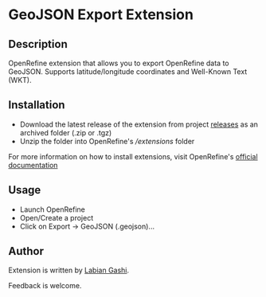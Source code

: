 # GeoJSON Export Extension

Description
------
OpenRefine extension that allows you to export OpenRefine data to GeoJSON. Supports latitude/longitude coordinates and Well-Known Text (WKT).

Installation
------
* Download the latest release of the extension from project [releases](https://gitlab.com/labiangashi/geojson-export/-/releases) as an archived folder (.zip or .tgz)
* Unzip the folder into OpenRefine's _/extensions_ folder

For more information on how to install extensions, visit OpenRefine's [official documentation](https://docs.openrefine.org/manual/installing#installing-extensions)

Usage
-----

* Launch OpenRefine
* Open/Create a project
* Click on Export -> GeoJSON (.geojson)...

Author
------

Extension is written by [Labian Gashi](https://gitlab.com/labiangashi).

Feedback is welcome.
